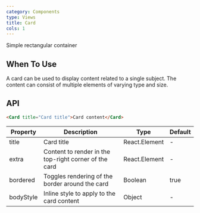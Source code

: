 ```yaml
---
category: Components
type: Views
title: Card
cols: 1
---
```


Simple rectangular container

## When To Use

A card can be used to display content related to a single subject. The content can consist of multiple elements of varying type and size.

## API

```html
<Card title="Card title">Card content</Card>
```

| Property     | Description           | Type     | Default       |
|----------|----------------|----------|--------------|
| title    | Card title | React.Element   |  -  |
| extra    | Content to render in the top-right corner of the card | React.Element   | - |
| bordered | Toggles rendering of the border around the card | Boolean   |  true  |
| bodyStyle | Inline style to apply to the card content | Object   |  -  |

